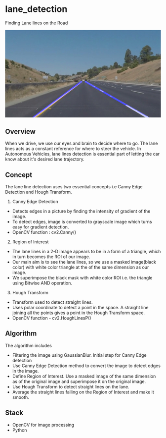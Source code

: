 # lane_detection

Finding Lane lines on the Road

![Image of Lane Line Detection](test_images/finalimage.jpg)

## Overview

When we drive, we use our eyes and brain to decide where to go. The lane lines acts as a constant reference for where to steer the vehicle. In Autonomous Vehicles, lane lines detection is essential part of letting the car know about it's desired lane trajectory.

## Concept

The lane line detection uses two essential concepts i.e Canny Edge Detection and Hough Transform.

1. Canny Edge Detection
  - Detects edges in a picture by finding the intensity of gradient of the image.
  - To detect edges, image is converted to grayscale image which turns easy for gradient detection.
  - OpenCV function : cv2.Canny()

2. Region of Interest
  - The lane lines in a 2-D image appears to be in a form of a triangle, which in turn becomes the ROI of our image.
  - Our main aim is to see the lane lines, so we use a masked image(black color) with white color triangle at the of the same dimension as our image.
  - We superimpose the black mask with white color ROI i.e. the triangle using Bitwise AND operation.

3. Hough Transform
  - Transform used to detect straight lines.
  - Uses polar coordinate to detect a point in the space. A straight line joining all the points gives a point in the Hough Transform space.
  - OpenCV function - cv2.HoughLinesP()

## Algorithm

The algorithm includes

- Filtering the image using GaussianBlur. Initial step for Canny Edge detection
- Use Canny Edge Detection method to convert the image to detect edges in the image.
- Define Region of Interest. Use a masked image of the same dimension as of the original image and superimpose it on the original image.
- Use Hough Transform to detect straight lines on the lane.
- Average the straight lines falling on the Region of Interest and make it smooth.

## Stack

- OpenCV for image processing
- Python
